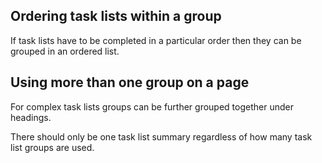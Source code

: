 ## Ordering task lists within a group

If task lists have to be completed in a particular order then they can be grouped in an ordered list. 

## Using more than one group on a page

For complex task lists groups can be further grouped together under headings.

There should only be one task list summary regardless of how many task list groups are used.